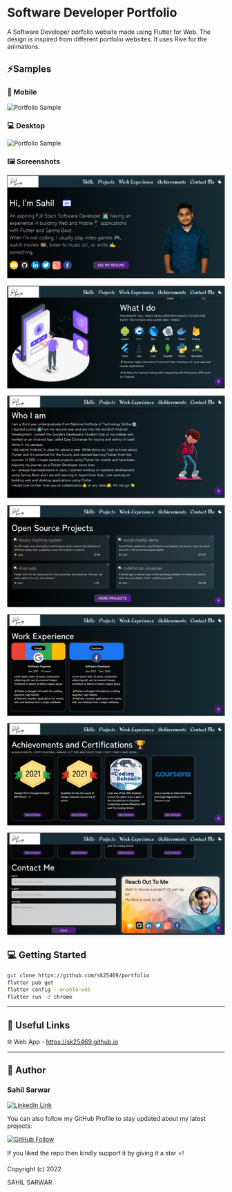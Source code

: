 # Software Developer Portfolio

A Software Developer porfolio website made using Flutter for Web. The design is inspired from different portfolio websites. It uses Rive for the animations.

## ⚡Samples

### 📱 Mobile

![Portfolio Sample](/assets/demo/portfolio-sample-mob1.gif "Portfolio")

### 💻 Desktop

![Portfolio Sample](/assets/demo/portfolio-sample.gif "Portfolio")

### 🖼️ Screenshots

![Portfolio Sample](/assets/demo/portfolio-1.jpg "Portfolio")

![Portfolio Sample](/assets/demo/portfolio-2.jpg "Portfolio")

![Portfolio Sample](/assets/demo/portfolio-3.jpg "Portfolio")

![Portfolio Sample](/assets/demo/portfolio-4.jpg "Portfolio")

![Portfolio Sample](/assets/demo/portfolio-5.jpg "Portfolio")

![Portfolio Sample](/assets/demo/portfolio-6.jpg "Portfolio")

![Portfolio Sample](/assets/demo/portfolio-7.jpg "Portfolio")

## 💻 Getting Started

```bash
git clone https://github.com/sk25469/portfolio
flutter pub get
flutter config --enable-web
flutter run -d chrome
```

----------

## 🔗 Useful Links

🌐 Web App - <https://sk25469.github.io>

----------

## 🧑 Author

### Sahil Sarwar  

[![LinkedIn Link](https://img.shields.io/badge/Connect-Sahil-blue.svg?logo=linkedin&longCache=true&style=social&label=Connect
)](https://www.linkedin.com/in/sahilsarwar1/)

You can also follow my GitHub Profile to stay updated about my latest projects:

[![GitHub Follow](https://img.shields.io/badge/Connect-Sahil-blue.svg?logo=Github&longCache=true&style=social&label=Follow)](https://github.com/sk25469)

If you liked the repo then kindly support it by giving it a star ⭐!

Copyright (c) 2022  

SAHIL SARWAR
